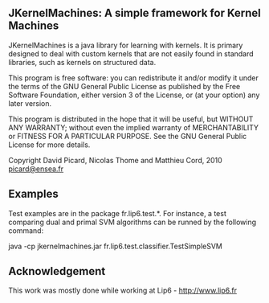 JKernelMachines: A simple framework for Kernel Machines
-------------------------------------------------------

JKernelMachines is a java library for learning with kernels. It is primary 
designed to deal with custom kernels that are not easily found in standard 
libraries, such as kernels on structured data.

This program is free software: you can redistribute it and/or modify
it under the terms of the GNU General Public License as published by
the Free Software Foundation, either version 3 of the License, or
(at your option) any later version.

This program is distributed in the hope that it will be useful,
but WITHOUT ANY WARRANTY; without even the implied warranty of
MERCHANTABILITY or FITNESS FOR A PARTICULAR PURPOSE.  See the
GNU General Public License for more details.


Copyright David Picard, Nicolas Thome and Matthieu Cord, 2010
picard@ensea.fr


Examples
--------

Test examples are in the package fr.lip6.test.*. For instance, a test comparing
dual and primal SVM algorithms can be runned by the following command:

java -cp jkernelmachines.jar fr.lip6.test.classifier.TestSimpleSVM

Acknowledgement
---------------

This work was mostly done while working at Lip6 - http://www.lip6.fr



